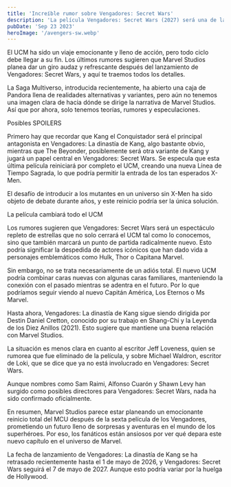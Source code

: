 ```yaml
---
title: 'Increíble rumor sobre Vengadores: Secret Wars'
description: 'La película Vengadores: Secret Wars (2027) será una de las más importantes de todo el Universo Cinematográfico de Marvel.'
pubDate: 'Sep 23 2023'
heroImage: '/avengers-sw.webp'
---
```


El UCM ha sido un viaje emocionante y lleno de acción, pero todo ciclo debe llegar a su fin. Los últimos rumores sugieren que Marvel Studios planea dar un giro audaz y refrescante después del lanzamiento de Vengadores: Secret Wars, y aquí te traemos todos los detalles.

La Saga Multiverso, introducida recientemente, ha abierto una caja de Pandora llena de realidades alternativas y variantes, pero aún no tenemos una imagen clara de hacia dónde se dirige la narrativa de Marvel Studios. Así que por ahora, solo tenemos teorías, rumores y especulaciones.

Posibles SPOILERS

Primero hay que recordar que Kang el Conquistador será el principal antagonista en Vengadores: La dinastía de Kang, algo bastante obvio, mientras que The Beyonder, posiblemente será otra variante de Kang y jugará un papel central en Vengadores: Secret Wars. Se especula que esta última película reiniciará por completo el UCM, creando una nueva Línea de Tiempo Sagrada, lo que podría permitir la entrada de los tan esperados X-Men.

El desafío de introducir a los mutantes en un universo sin X-Men ha sido objeto de debate durante años, y este reinicio podría ser la única solución.

La película cambiará todo el UCM

Los rumores sugieren que Vengadores: Secret Wars será un espectáculo repleto de estrellas que no solo cerrará el UCM tal como lo conocemos, sino que también marcará un punto de partida radicalmente nuevo. Esto podría significar la despedida de actores icónicos que han dado vida a personajes emblemáticos como Hulk, Thor o Capitana Marvel.

Sin embargo, no se trata necesariamente de un adiós total. El nuevo UCM podría combinar caras nuevas con algunas caras familiares, manteniendo la conexión con el pasado mientras se adentra en el futuro. Por lo que podríamos seguir viendo al nuevo Capitán América, Los Eternos o Ms Marvel.

Hasta ahora, Vengadores: La dinastía de Kang sigue siendo dirigida por Destin Daniel Cretton, conocido por su trabajo en Shang-Chi y la Leyenda de los Diez Anillos (2021). Esto sugiere que mantiene una buena relación con Marvel Studios.

La situación es menos clara en cuanto al escritor Jeff Loveness, quien se rumorea que fue eliminado de la película, y sobre Michael Waldron, escritor de Loki, que se dice que ya no está involucrado en Vengadores: Secret Wars.

Aunque nombres como Sam Raimi, Alfonso Cuarón y Shawn Levy han surgido como posibles directores para Vengadores: Secret Wars, nada ha sido confirmado oficialmente.

En resumen, Marvel Studios parece estar planeando un emocionante reinicio total del MCU después de la sexta película de los Vengadores, prometiendo un futuro lleno de sorpresas y aventuras en el mundo de los superhéroes. Por eso, los fanáticos están ansiosos por ver qué depara este nuevo capítulo en el universo de Marvel.

La fecha de lanzamiento de Vengadores: La dinastía de Kang se ha retrasado recientemente hasta el 1 de mayo de 2026, y Vengadores: Secret Wars seguirá el 7 de mayo de 2027. Aunque esto podría variar por la huelga de Hollywood.
